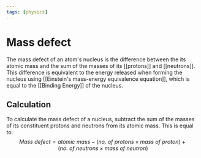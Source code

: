 ```yaml
---
tags: [physics]
---
```


# Mass defect
The mass defect of an atom's nucleus is the difference between the its atomic mass and the sum of the masses of its [[protons]] and [[neutrons]]. This difference is equivalent to the energy released when forming the nucleus using [[Einstein's mass-energy equivalence equation]], which is equal to the [[Binding Energy]] of the nucleus.

## Calculation
To calculate the mass defect of a nucleus, subtract the sum of the masses of its constituent protons and neutrons from its atomic mass. This is equal to:
$$ Mass\ defect = atomic\ mass - (no.\ of\ protons \times mass\ of\ proton) + (no.\ of\ neutrons \times mass\ of\ neutron)$$